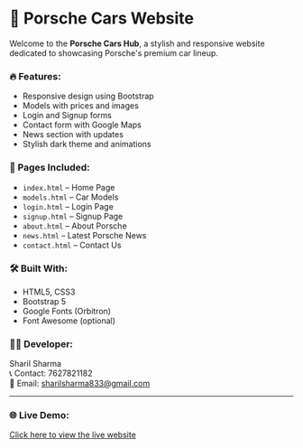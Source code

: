 # 🚗 Porsche Cars Website

Welcome to the **Porsche Cars Hub**, a stylish and responsive website dedicated to showcasing Porsche's premium car lineup.

### 🔥 Features:
- Responsive design using Bootstrap
- Models with prices and images
- Login and Signup forms
- Contact form with Google Maps
- News section with updates
- Stylish dark theme and animations

### 📁 Pages Included:
- `index.html` – Home Page
- `models.html` – Car Models
- `login.html` – Login Page
- `signup.html` – Signup Page
- `about.html` – About Porsche
- `news.html` – Latest Porsche News
- `contact.html` – Contact Us

### 🛠️ Built With:
- HTML5, CSS3
- Bootstrap 5
- Google Fonts (Orbitron)
- Font Awesome (optional)

### 👨‍💻 Developer:
Sharil Sharma  
📞 Contact: 7627821182  
📧 Email: sharilsharma833@gmail.com

---

### 🌐 Live Demo:
[Click here to view the live website](https://sharry0001.github.io/porsche-website/)
